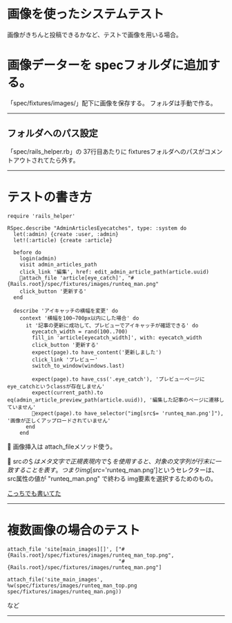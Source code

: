 # 画像を使ったシステムテスト
画像がきちんと投稿できるかなど、テストで画像を用いる場合。

# 画像データーを specフォルダに追加する。
「spec/fixtures/images/」配下に画像を保存する。
フォルダは手動で作る。
***

## フォルダへのパス設定
「spec/rails_helper.rb」の 37行目あたりに fixturesフォルダへのパスがコメントアウトされてたら外す。
***

# テストの書き方
~~~
require 'rails_helper'

RSpec.describe "AdminArticlesEyecatches", type: :system do
  let(:admin) {create :user, :admin}
  let!(:article) {create :article}

  before do
    login(admin)
    visit admin_articles_path
    click_link '編集', href: edit_admin_article_path(article.uuid)
    🧡attach_file 'article[eye_catch]', "#{Rails.root}/spec/fixtures/images/runteq_man.png"
    click_button '更新する'
  end

  describe 'アイキャッチの横幅を変更' do
    context '横幅を100~700px以内にした場合' do
      it '記事の更新に成功して、プレビューでアイキャッチが確認できる' do
        eyecatch_width = rand(100..700)
        fill_in 'article[eyecatch_width]', with: eyecatch_width
        click_button '更新する'
        expect(page).to have_content('更新しました')
        click_link 'プレビュー'
        switch_to_window(windows.last)

        expect(page).to have_css('.eye_catch'), 'プレビューページにeye_catchというclassが存在しません'
        expect(current_path).to eq(admin_article_preview_path(article.uuid)), '編集した記事のページに遷移していません'
        💛expect(page).to have_selector("img[src$= 'runteq_man.png']"), '画像が正しくアップロードされていません'
      end
    end
~~~
🧡 画像挿入は attach_fileメソッド使う。
  
💛 src$の ＄はメタ文字で正規表現内で ＄を使用すると、対象の文字列が行末に一致することを表す。    
つまり img[src$='runteq_man.png']というセレクターは、  
src属性の値が "runteq_man.png" で終わる img要素を選択するためのもの。  
  
[こっちでも書いてた](https://github.com/Tarara33/TIL/blob/main/Rails/Test/Capybara.md)
***

# 複数画像の場合のテスト
~~~
attach_file 'site[main_images][]', ["#{Rails.root}/spec/fixtures/images/runteq_man_top.png",
                                    "#{Rails.root}/spec/fixtures/images/runteq_man.png"]

attach_file('site_main_images', %w(spec/fixtures/images/runteq_man_top.png spec/fixtures/images/runteq_man.png))
~~~
など
***
